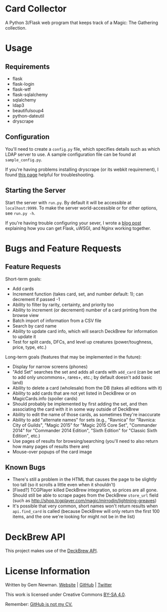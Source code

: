 Card Collector
==============

A Python 3/Flask web program that keeps track of a Magic: The Gathering collection.

Usage
=====

Requirements
------------

* flask
* flask-login
* flask-wtf
* flask-sqlalchemy
* sqlalchemy
* ldap3
* beautifulsoup4
* python-dateutil
* dryscrape

Configuration
-------------

You'll need to create a `config.py` file, which specifies details such as which LDAP
server to use. A sample configuration file can be found at `sample_config.py`.

If you're having problems installing dryscrape (or its webkit requirement), I found [this
page](https://github.com/thoughtbot/capybara-webkit/wiki/Installing-Qt-and-compiling-capybara-webkit#macos-sierra-1012)
helpful for troubleshooting.

Starting the Server
-------------------

Start the server with `run.py`. By default it will be accessible at `localhost:9999`. To
make the server world-accessible or for other options, see `run.py -h`.

If you're having trouble configuring your sever, I wrote a
[blog post](http://blog.spurll.com/2015/02/configuring-flask-uwsgi-and-nginx.html)
explaining how you can get Flask, uWSGI, and Nginx working together.

Bugs and Feature Requests
=========================

Feature Requests
----------------

Short-term goals:

* Add cards
* Increment function (takes card, set, and number default: 1); can decrement if passed -1
* Ability to filter by rarity, certainty, and priority too
* Ability to increment (or decrement) number of a card printing from the browse view
* Batch import of information from a CSV file
* Search by card name
* Ability to update card info, which will search DeckBrew for information to update it
* Test for split cards, DFCs, and level up creatures (power/toughness, price, type, etc.)

Long-term goals (features that may be implemented in the future):

* Display for narrow screens (phones)
* "Add Set" searches the set and adds all cards with `add_card` (can be set to add only uncommons+, rares+, etc.; by default doesn't add basic land)
* Ability to delete a card (wholesale) from the DB (takes all editions with it)
* Ability to add cards that are not yet listed in DeckBrew or on MagicCards.info (spoiler cards)
 * Should probably be implemented by first adding the set, and then associating the card with it in some way outside of DeckBrew
 * Ability to edit the name of those cards, as sometimes they're inaccurate
* Ability to add "alternate names" for sets (e.g., "Ravnica" for "Ravnica: City of Guilds", "Magic 2015" for "Magic 2015 Core Set", "Commander 2014" for "Commander 2014 Edition", "Sixth Edition" for "Classic Sixth Edition", etc.)
* Use pages of results for browsing/searching (you'll need to also return how many pages of results there are)
* Mouse-over popups of the card image

Known Bugs
----------

* There's still a problem in the HTML that causes the page to be slightly too tall (so it scrolls a little even when it shouldn't)
* \[Fixed?\] TCGPlayer killed DeckBrew integration, so prices are all gone. Should still be able to scrape pages from the DeckBrew `store_url` field (such as http://shop.tcgplayer.com/magic/mirrodin/lightning-greaves)
* It's possible that very common, short names won't return results when `api.find_card` is called (because DeckBrew will only return the first 100 items, and the one we're looking for might not be in the list)

DeckBrew API
============

This project makes use of the [DeckBrew API](http://deckbrew.com/api/).

License Information
===================

Written by Gem Newman. [Website](http://spurll.com) | [GitHub](https://github.com/spurll/) | [Twitter](https://twitter.com/spurll)

This work is licensed under Creative Commons [BY-SA 4.0](http://creativecommons.org/licenses/by-sa/4.0/).

Remember: [GitHub is not my CV.](https://blog.jcoglan.com/2013/11/15/why-github-is-not-your-cv/)
